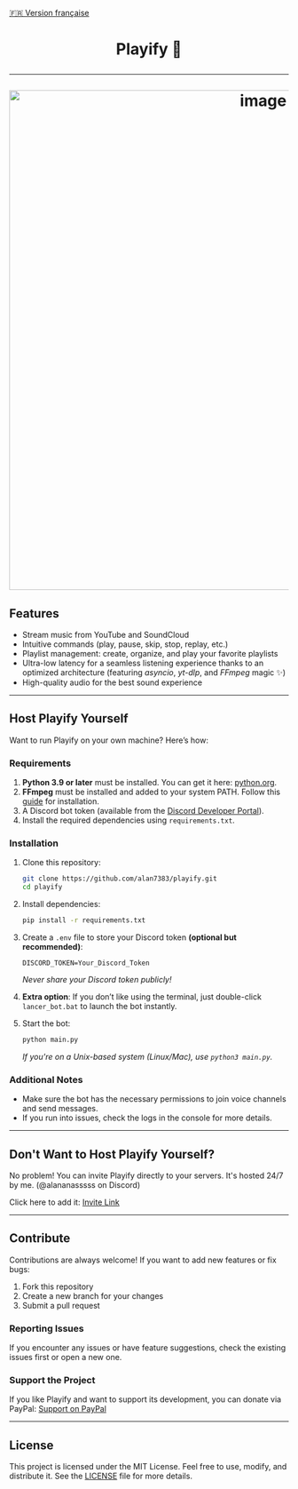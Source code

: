 [🇫🇷 Version française](https://github.com/alan7383/playify/blob/main/README.md)

<h1 align="center">

Playify 🎵

---

<img src="https://github.com/user-attachments/assets/5c1d5fba-3a34-4ffe-bd46-ef68e1175360" alt="image" width="900">

## Features

- Stream music from YouTube and SoundCloud
- Intuitive commands (play, pause, skip, stop, replay, etc.)
- Playlist management: create, organize, and play your favorite playlists
- Ultra-low latency for a seamless listening experience thanks to an optimized architecture (featuring *asyncio*, *yt-dlp*, and *FFmpeg* magic ✨)
- High-quality audio for the best sound experience

---

## Host Playify Yourself

Want to run Playify on your own machine? Here’s how:

### Requirements

1. **Python 3.9 or later** must be installed. You can get it here: [python.org](https://www.python.org/downloads/).
2. **FFmpeg** must be installed and added to your system PATH. Follow this [guide](https://ffmpeg.org/download.html) for installation.
3. A Discord bot token (available from the [Discord Developer Portal](https://discord.com/developers/applications)).
4. Install the required dependencies using `requirements.txt`.

### Installation

1. Clone this repository:
   ```bash
   git clone https://github.com/alan7383/playify.git
   cd playify
   ```

2. Install dependencies:
   ```bash
   pip install -r requirements.txt
   ```

3. Create a `.env` file to store your Discord token **(optional but recommended)**:
   ```env
   DISCORD_TOKEN=Your_Discord_Token
   ```
   *Never share your Discord token publicly!*

4. **Extra option**: If you don’t like using the terminal, just double-click `lancer_bot.bat` to launch the bot instantly.

5. Start the bot:
   ```bash
   python main.py
   ```
   *If you're on a Unix-based system (Linux/Mac), use `python3 main.py`.*

### Additional Notes

- Make sure the bot has the necessary permissions to join voice channels and send messages.
- If you run into issues, check the logs in the console for more details.

---

## Don't Want to Host Playify Yourself?

No problem! You can invite Playify directly to your servers. It's hosted 24/7 by me. (@alananasssss on Discord)

Click here to add it: [Invite Link](https://discord.com/oauth2/authorize?client_id=1330613913569726575&permissions=8&integration_type=0&scope=bot)

---

## Contribute

Contributions are always welcome! If you want to add new features or fix bugs:

1. Fork this repository
2. Create a new branch for your changes
3. Submit a pull request

### Reporting Issues

If you encounter any issues or have feature suggestions, check the existing issues first or open a new one.

### Support the Project

If you like Playify and want to support its development, you can donate via PayPal: [Support on PayPal](https://www.paypal.com/paypalme/alanmussot1)

---

## License

This project is licensed under the MIT License. Feel free to use, modify, and distribute it. See the [LICENSE](LICENSE) file for more details.
```
